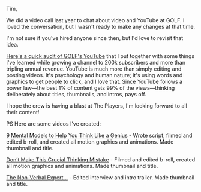 Tim,

We did a video call last year to chat about video and YouTube at GOLF. I loved the conversation, but I wasn't ready to make any changes at that time.

I'm not sure if you've hired anyone since then, but I'd love to revisit that idea.

[Here's a quick audit of GOLF's YouTube](https://docs.google.com/presentation/d/18W3lZPsEIrk8hJ3qY-8RJ13h9svFpE6Jp6gLhgKnqnU/edit?usp=sharing) that I put together with some things I've learned while growing a channel to 200k subscribers and more than tripling annual revenue. YouTube is much more than simply editing and posting videos. It's psychology and human nature; it's using words and graphics to get people to click, and I love that. Since YouTube follows a power law—the best 1% of content gets 99% of the views—thinking deliberately about titles, thumbnails, and intros, pays off.

I hope the crew is having a blast at The Players, I'm looking forward to all their content!

PS Here are some videos I’ve created:

[9 Mental Models to Help You Think Like a Genius](https://youtu.be/ocMH2l2ptpc?si=OptJ2jKgwiFtt6rb) - Wrote script, filmed and edited b-roll, and created all motion graphics and animations. Made thumbnail and title.

 [Don’t Make This Crucial Thinking Mistake](https://youtu.be/k_zt6qRTmN0?si=TBX_8VXgwAackevo) - Filmed and edited b-roll, created all motion graphics and animations. Made thumbnail and title.
 
[The Non-Verbal Expert…](https://youtu.be/YrMiKxPV_Ig?si=QqiT9qjonX8T6Jm0) - Edited interview and intro trailer. Made thumbnail and title.


